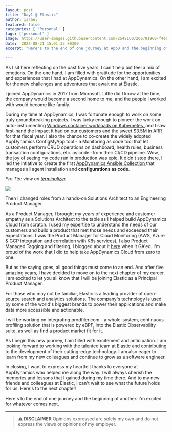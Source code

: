 ```yaml
---
layout: post
title: "Day1 @ Elastic"
author: israel
featured: false
categories: [ 'Personal' ]
tags: ['personal' ]
image: https://user-images.githubusercontent.com/2548160/206791960-f4eb30a8-8edf-4018-9806-eddd10ed2cbd.png
date:  2022-08-21 15:01:35 +0300
excerpt: "Here's to the end of one journey at AppD and the beginning of another at Elastic!"

---
```


<p></p>

As I sit here reflecting on the past five years, I can't help but feel a mix of emotions. On the one hand, I am filled with gratitude for the opportunities and experiences that I had at AppDynamics. On the other hand, I am excited for the new challenges and adventures that await me at Elastic.

I joined AppDynamics in 2017 from Microsoft. Little did I know at the time, the company would become a second home to me, and the people I worked with would become like family.

During my time at AppDynamics, I was fortunate enough to work on some truly groundbreaking projects. I was lucky enough to pioneer the work on auto-instrumenting <a href="https://www.appdynamics.com/blog/product/kubernetes-windows-container-monitoring/" target="_blank"> Windows container workloads on Kubernetes </a>,and I saw first-hand the impact it had on our customers and the sweet $3.5M in ARR for that fiscal year. I also the chance to co-create the widely adopted <a hre="https://github.com/CiscoDevNet/ConfigMyApp" target="_blank"> AppDynamics  ConfigMyApp </a> tool - a Monitoring as code tool that let customers perform CRUD operations on dashboard, health rules, business transaction configurations, etc. as code -from their CI/CD pipeline. Wow, the joy of seeing my code run in production was epic. It didn't stop there, I led the intiative to create the first <a href="https://github.com/CiscoDevNet/appdynamics-ansible" target="_blank"> AppDynamics Ansible Collection </a> that manages all agent installation and <b>configurations as code</b>.

<p><p>
<i> Pro Tip: view on <a href="https://terminalizer.com/view/405023a64449">terminalizer</a> </i>
<p class="aligncenter">
<img class="lazyimg" src="https://github.com/Appdynamics/appdynamics-ansible/blob/master/docs/ansible.gif"/>
</p>

Then I changed roles from a hands-on Solutions Architect to an Engineering Product Manager. 

As a Product Manager, I brought my years of experience and customer empathy as a Solutions Architect to the table as I helped build AppDynamics Cloud from scratch. I used my expertise to understand the needs of our customers and build a product that met those needs and exceeded their expectations. I was the Product Manager for Cloud Monitoring (AWS, Azure & GCP integration and correlation with K8s services), I also Product Managed Tagging and filtering, I blogged about it <a href="https://www.appdynamics.com/blog/cloud/getting-started-with-tags-in-appdynamics-cloud/" target="_blank">here</a> when it GA'ed. I'm proud of the work that I did to help take AppDynamics Cloud from zero to one.

But as the saying goes, all good things must come to an end. And after five amazing years, I have decided to move on to the next chapter of my career. I am excited to let you all know that I will be joining Elastic as a Principal Product Manager. 

For those who may not be familiar, Elastic is a leading provider of open-source search and analytics solutions. The company's technology is used by some of the world's biggest brands to power their applications and make data more accessible and actionable. 

I will be working on integrating prodfiler.com - a whole-system, continuous profiling solution that is powered by eBPF, into the Elastic Observability suite, as well as find a product market fit for it. 

As I begin this new journey, I am filled with excitement and anticipation. I am looking forward to working with the talented team at Elastic and contributing to the development of their cutting-edge technology. I am also eager to learn from my new colleagues and continue to grow as a software engineer.

In closing, I want to express my heartfelt thanks to everyone at AppDynamics who helped me along the way. I will always cherish the memories and lessons that I gained during my time there. And to my new friends and colleagues at Elastic, I can't wait to see what the future holds for us. Here's to the next chapter!


Here's to the end of one journey and the beginning of another. I'm excited for whatever comes next.


-------
>  **⚠ DISCLAIMER**
> Opinions expressed are solely my own and do not express the views or opinions of my employer.


